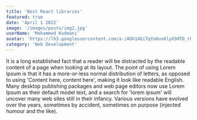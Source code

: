 ```yaml
---
title: 'Best React libraries'
featured: true
date: 'April 1 2022'
image: '/images/posts/img2.jpg'
userName: 'Mohammed Kudmani'
avatar: 'https://lh3.googleusercontent.com/a-/AOh14GiTqYo0uv6lyG5HTO_r00RLkJJSbOHMKFjT2kLd=s96-c'
category: 'Web Development'
---
```


It is a long established fact that a reader will be distracted by the readable content of a page when looking at its layout. The point of using Lorem Ipsum is that it has a more-or-less normal distribution of letters, as opposed to using 'Content here, content here', making it look like readable English. Many desktop publishing packages and web page editors now use Lorem Ipsum as their default model text, and a search for 'lorem ipsum' will uncover many web sites still in their infancy. Various versions have evolved over the years, sometimes by accident, sometimes on purpose (injected humour and the like).
